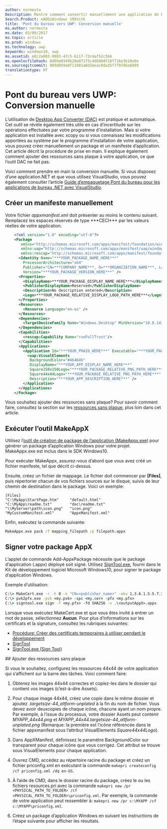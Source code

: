 ```yaml
---
author: normesta
Description: Montre comment convertir manuellement une application de bureau Windows (Win32, WPF, Windows Forms) en une application de plateforme Windows universelle (UWP).
Search.Product: eADQiWindows 10XVcnh
title: 'Pont du bureau vers UWP: Conversion manuelle'
ms.author: normesta
ms.date: 03/09/2017
ms.topic: article
ms.prod: windows
ms.technology: uwp
keywords: windows10, uwp
ms.assetid: e8c2a803-9803-47c5-b117-73c4af52c5b6
ms.openlocfilehash: 8d09a0349620e071f5c4d680df18f716e3b10a8e
ms.sourcegitcommit: 909d859a0f11981a8d1beac0da35f779786a6889
translationtype: HT
---
```

# <a name="desktop-to-uwp-bridge-manual-conversion"></a>Pont du bureau vers UWP: Conversion manuelle

L’utilisation de [Desktop App Converter (DAC)](desktop-to-uwp-run-desktop-app-converter.md) est pratique et automatique. Cet outil se révèle également très utile en cas d’incertitude sur les opérations effectuées par votre programme d’installation. Mais si votre application est installée avec xcopy ou si vous connaissez les modifications apportées au système par le programme d’installation de votre application, vous pouvez créer manuellement un package et un manifeste d’application. Cet article décrit la procédure de prise en main. Il explique également comment ajouter des ressources sans plaque à votre application, ce que l’outil DAC ne fait pas.

Voici comment prendre en main la conversion manuelle. Si vous disposez d’une application.NET et que vous utilisez VisualStudio, vous pouvez également consulter l’article [Guide d’empaquetage Pont du bureau pour les applications de bureau .NET avec VisualStudio](desktop-to-uwp-packaging-dot-net.md).  

## <a name="create-a-manifest-by-hand"></a>Créer un manifeste manuellement

Votre fichier _appxmanifest.xml_ doit présenter au moins le contenu suivant. Remplacez les espaces réservés de type \*\*\*CECI\*\*\* par les valeurs réelles de votre application.

```XML
    <?xml version="1.0" encoding="utf-8"?>
    <Package
       xmlns="http://schemas.microsoft.com/appx/manifest/foundation/windows10"
       xmlns:uap="http://schemas.microsoft.com/appx/manifest/uap/windows10"
       xmlns:rescap="http://schemas.microsoft.com/appx/manifest/foundation/windows10/restrictedcapabilities">
      <Identity Name="***YOUR_PACKAGE_NAME_HERE***"
        ProcessorArchitecture="x64"
        Publisher="CN=***COMPANY_NAME***, O=***ORGANIZATION_NAME***, L=***CITY***, S=***STATE***, C=***COUNTRY***"
        Version="***YOUR_PACKAGE_VERSION_HERE***" />
      <Properties>
        <DisplayName>***YOUR_PACKAGE_DISPLAY_NAME_HERE***</DisplayName>
        <PublisherDisplayName>Reserved</PublisherDisplayName>
        <Description>No description entered</Description>
        <Logo>***YOUR_PACKAGE_RELATIVE_DISPLAY_LOGO_PATH_HERE***</Logo>
      </Properties>
      <Resources>
        <Resource Language="en-us" />
      </Resources>
      <Dependencies>
        <TargetDeviceFamily Name="Windows.Desktop" MinVersion="10.0.14316.0" MaxVersionTested="10.0.14316.0" />
      </Dependencies>
      <Capabilities>
        <rescap:Capability Name="runFullTrust"/>
      </Capabilities>
      <Applications>
        <Application Id="***YOUR_PRAID_HERE***" Executable="***YOUR_PACKAGE_RELATIVE_EXE_PATH_HERE***" EntryPoint="Windows.FullTrustApplication">
          <uap:VisualElements
           BackgroundColor="#464646"
           DisplayName="***YOUR_APP_DISPLAY_NAME_HERE***"
           Square150x150Logo="***YOUR_PACKAGE_RELATIVE_PNG_PATH_HERE***"
           Square44x44Logo="***YOUR_PACKAGE_RELATIVE_PNG_PATH_HERE***"
           Description="***YOUR_APP_DESCRIPTION_HERE***" />
        </Application>
      </Applications>
    </Package>
```

Vous souhaitez ajouter des ressources sans plaque? Pour savoir comment faire, consultez la section sur les [ressources sans plaque](#unplated-assets), plus loin dans cet article.

## <a name="run-the-makeappx-tool"></a>Exécuter l’outil MakeAppX

Utilisez l’[outil de création de package de l’application (MakeAppx.exe)](https://msdn.microsoft.com/library/windows/desktop/hh446767(v=vs.85).aspx) pour générer un package d’application Windows pour votre projet. MakeAppx.exe est inclus dans le SDK Windows10.

Pour exécuter MakeAppx, assurez-vous d’abord que vous avez créé un fichier manifeste, tel que décrit ci-dessus.

Ensuite, créez un fichier de mappage. Le fichier doit commencer par **[Files]**, puis répertorier chacun de vos fichiers sources sur le disque, suivis de leur chemin de destination dans le package. Voici un exemple:

```
[Files]
"C:\MyApp\StartPage.htm"     "default.html"
"C:\MyApp\readme.txt"        "doc\readme.txt"
"\\MyServer\path\icon.png"   "icon.png"
"MyCustomManifest.xml"       "AppxManifest.xml"
```

Enfin, exécutez la commande suivante:

```cmd
MakeAppx.exe pack /f mapping_filepath /p filepath.appx
```

## <a name="sign-your-appx-package"></a>Signer votre package AppX

L’applet de commande Add-AppxPackage nécessite que le package d’application (.appx) déployé soit signé. Utilisez [SignTool.exe](https://msdn.microsoft.com/library/windows/desktop/aa387764(v=vs.85).aspx), fourni dans le Kit de développement logiciel Microsoft Windows10, pour signer le package d’application Windows.

Exemple d’utilisation:

```cmd
C:\> MakeCert.exe -r -h 0 -n "CN=<publisher_name>" -eku 1.3.6.1.5.5.7.3.3 -pe -sv <my.pvk> <my.cer>
C:\> pvk2pfx.exe -pvk <my.pvk> -spc <my.cer> -pfx <my.pfx>
C:\> signtool.exe sign -f <my.pfx> -fd SHA256 -v .\<outputAppX>.appx
```
Lorsque vous exécutez MakeCert.exe et que vous êtes invité à entrer un mot de passe, sélectionnez **Aucun**. Pour plus d’informations sur les certificats et la signature, consultez les rubriques suivantes:

- [Procédure: Créer des certificats temporaires à utiliser pendant le développement](https://msdn.microsoft.com/library/ms733813.aspx)
- [SignTool](https://msdn.microsoft.com/library/windows/desktop/aa387764.aspx)
- [SignTool.exe (Sign Tool)](https://msdn.microsoft.com/library/8s9b9yaz.aspx)

<span id="unplated-assets" />
## <a name="add-unplated-assets"></a>Ajouter des ressources sans plaque

Si vous le souhaitez, configurez les ressources 44x44 de votre application qui s’affichent sur la barre des tâches. Voici comment faire:

1. Obtenez les images 44x44 correctes et copiez-les dans le dossier qui contient vos images (c’est-à-dire Assets).

2. Pour chaque image 44x44, créez une copie dans le même dossier et ajoutez *.targetsize-44_altform-unplated* à la fin du nom de fichier. Vous devez avoir deuxcopies de chaque icône, chacune ayant un nom propre. Par exemple, à l’issue du processus, votre dossier Assets peut contenir *MYAPP_44x44.png* et *MYAPP_44x44.targetsize-44_altform-unplated.png* (Remarque: la première est l’icône référencée dans le fichier appxmanifest sous l’attribut VisualElements *Square44x44Logo*).

3.    Dans AppXManifest, définissez le paramètre BackgroundColor sur transparent pour chaque icône que vous corrigez. Cet attribut se trouve sous VisualElements pour chaque application.

4.    Ouvrez CMD, accédez au répertoire racine du package et créez un fichier priconfig.xml en exécutant la commande ```makepri createconfig /cf priconfig.xml /dq en-US```.

5.    À l’aide de CMD, dans le dossier racine du package, créez le ou les fichiers resources.pri avec la commande ```makepri new /pr <PHYSICAL_PATH_TO_FOLDER> /cf <PHYSICAL_PATH_TO_FOLDER>\priconfig.xml```. Par exemple, la commande de votre application peut ressembler à: ```makepri new /pr c:\MYAPP /cf c:\MYAPP\priconfig.xml```.

6.    Créez un package d’application Windows en suivant les instructions de l’étape suivante pour afficher les résultats.
